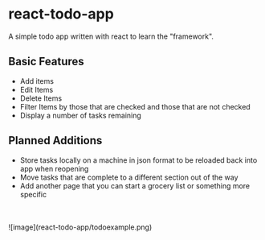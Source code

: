 # react-todo-app
A simple todo app written with react to learn the "framework".

## Basic Features
- Add items
- Edit Items
- Delete Items
- Filter Items by those that are checked and those that are not checked
- Display a number of tasks remaining

## Planned Additions
- Store tasks locally on a machine in json format to be reloaded back into app when reopening
- Move tasks that are complete to a different section out of the way
- Add another page that you can start a grocery list or something more specific
<br>
<br>
![image](react-todo-app/todoexample.png)

